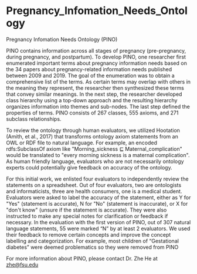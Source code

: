 # Pregnancy_Infomation_Needs_Ontology
Pregnancy Infomation Needs Ontology (PINO)

PINO contains information across all stages of pregnancy (pre-pregnancy, during pregnancy, and postpartum). To develop PINO, one researcher first enumerated important terms about pregnancy information needs based on the 34 papers about pregnancy-related information needs published between 2009 and 2019. The goal of the enumeration was to obtain a comprehensive list of the terms. As certain terms may overlap with others in the meaning they represent, the researcher then synthesized these terms that convey similar meanings.  In the next step, the researcher developed class hierarchy using a top-down approach and the resulting hierarchy organizes information into themes and sub-nodes. The last step defined the properties of terms. PINO consists of 267 classes, 555 axioms, and 271 subclass relationships.

To review the ontology through human evaluators, we utilized Hootation (Amith, et al., 2017) that transforms ontology axiom statements from an OWL or RDF file to natural language. For example, an encoded rdfs:SubclassOf axiom like "Morning_sickness ⊑ Maternal_complication" would be translated to "every morning sickness is a maternal complication". As human friendly language, evaluators who are not necessarily ontology experts could potentially give feedback on accuracy of the ontology. 

For this initial work, we enlisted four evaluators to independently review the statements on a spreadsheet. Out of four evaluators, two are ontologists and informaticists, three are health consumers, one is a medical student. Evaluators were asked to label the accuracy of the statement, either as Y for "Yes" (statement is accurate), N for "No" (statement is inaccurate), or X for "don't know" (unsure if the statement is accurate). They were also instructed to make any special notes for clarification or feedback if necessary. In the evaluation with the first version of PINO, out of 307 natural language statements, 55 were marked “N” by at least 2 evaluators. We used their feedback to remove certain concepts and improve the concept labelling and categorization. For example, most children of “Gestational diabetes” were deemed problematics so they were removed from PINO

For more information about PINO, please contact Dr. Zhe He at zhe@fsu.edu
